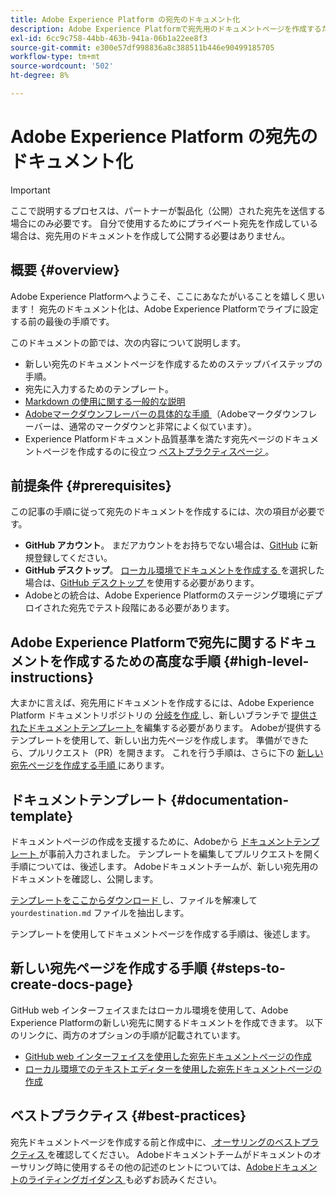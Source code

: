 ```yaml
---
title: Adobe Experience Platform の宛先のドキュメント化
description: Adobe Experience Platformで宛先用のドキュメントページを作成するための手順
exl-id: 6cc9c758-44bb-463b-941a-06b1a22ee8f3
source-git-commit: e300e57df998836a8c388511b446e90499185705
workflow-type: tm+mt
source-wordcount: '502'
ht-degree: 8%

---
```


# Adobe Experience Platform の宛先のドキュメント化

>[!IMPORTANT]
>
>ここで説明するプロセスは、パートナーが製品化（公開）された宛先を送信する場合にのみ必要です。 自分で使用するためにプライベート宛先を作成している場合は、宛先用のドキュメントを作成して公開する必要はありません。

## 概要 {#overview}

Adobe Experience Platformへようこそ、ここにあなたがいることを嬉しく思います！
宛先のドキュメント化は、Adobe Experience Platformでライブに設定する前の最後の手順です。

このドキュメントの節では、次の内容について説明します。

* 新しい宛先のドキュメントページを作成するためのステップバイステップの手順。
* 宛先に入力するためのテンプレート。
* [Markdown の使用に関する一般的な説明 ](https://experienceleague.adobe.com/docs/contributor/contributor-guide/writing-essentials/markdown.html?lang=ja)
* [Adobeマークダウンフレーバーの具体的な手順 ](https://experienceleague.adobe.com/docs/contributor/contributor-guide/writing-essentials/markdown.html?lang=ja#custom-markdown-extensions) （Adobeマークダウンフレーバーは、通常のマークダウンと非常によく似ています）。
* Experience Platformドキュメント品質基準を満たす宛先ページのドキュメントページを作成するのに役立つ [ ベストプラクティスページ ](./authoring-best-practices.md)。

## 前提条件 {#prerequisites}

この記事の手順に従って宛先のドキュメントを作成するには、次の項目が必要です。

* **GitHub アカウント**。 まだアカウントをお持ちでない場合は、[GitHub](https://github.com/) に新規登録してください。
* **GitHub デスクトップ**。 [ ローカル環境でドキュメントを作成する ](./work-in-local-environment.md) を選択した場合は、[GitHub デスクトップ ](https://desktop.github.com/) を使用する必要があります。
* Adobeとの統合は、Adobe Experience Platformのステージング環境にデプロイされた宛先でテスト段階にある必要があります。

## Adobe Experience Platformで宛先に関するドキュメントを作成するための高度な手順 {#high-level-instructions}

大まかに言えば、宛先用にドキュメントを作成するには、Adobe Experience Platform ドキュメントリポジトリの [ 分岐を作成 ](https://experienceleague.adobe.com/docs/contributor/contributor-guide/setup/local-repo.html?lang=ja#fork-the-repository) し、新しいブランチで [ 提供されたドキュメントテンプレート ](./self-service-template.md) を編集する必要があります。 Adobeが提供するテンプレートを使用して、新しい出力先ページを作成します。 準備ができたら、プルリクエスト（PR）を開きます。 これを行う手順は、さらに下の [ 新しい宛先ページを作成する手順 ](./documentation-instructions.md#steps-to-create-docs-page) にあります。

<!--

* In the table of contents (TOC.md) `/help/rtcdp/TOC.md`, add a link to your new destination page. Place it within the category where your destination resides in the Adobe Experience Platform user interface (for example: mobile, social, advertising). 
* In the overview page for the respective category, add a link to your new destination page. For example, for cloud storage destinations, you would add a link to [this page](https://docs.adobe.com/content/help/ja-JP/experience-platform/rtcdp/destinations/destinations-cat/cloud-storage/cloud-storage-destinations.html). 

-->

## ドキュメントテンプレート {#documentation-template}

ドキュメントページの作成を支援するために、Adobeから [ ドキュメントテンプレート ](./self-service-template.md) が事前入力されました。 テンプレートを編集してプルリクエストを開く手順については、後述します。 Adobeドキュメントチームが、新しい宛先用のドキュメントを確認し、公開します。

[ テンプレートをここからダウンロード ](../assets/docs-framework/yourdestination-template.zip) し、ファイルを解凍して `yourdestination.md` ファイルを抽出します。

テンプレートを使用してドキュメントページを作成する手順は、後述します。

## 新しい宛先ページを作成する手順 {#steps-to-create-docs-page}

GitHub web インターフェイスまたはローカル環境を使用して、Adobe Experience Platformの新しい宛先に関するドキュメントを作成できます。 以下のリンクに、両方のオプションの手順が記載されています。

* [GitHub web インターフェイスを使用した宛先ドキュメントページの作成](./use-github-interface-to-create-documentation.md)
* [ローカル環境でのテキストエディターを使用した宛先ドキュメントページの作成](./work-in-local-environment.md)

## ベストプラクティス {#best-practices}

宛先ドキュメントページを作成する前と作成中に、[ オーサリングのベストプラクティス ](/help/destinations/destination-sdk/docs-framework/authoring-best-practices.md) を確認してください。 Adobeドキュメントチームがドキュメントのオーサリング時に使用するその他の記述のヒントについては、[Adobeドキュメントのライティングガイダンス ](https://experienceleague.adobe.com/docs/contributor/contributor-guide/writing-essentials/general-writing-guidance.html?lang=ja) も必ずお読みください。